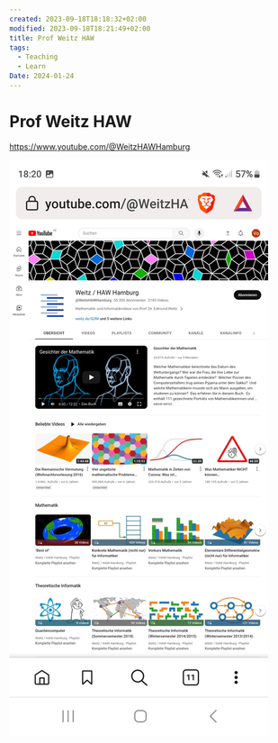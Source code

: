 ```yaml
---
created: 2023-09-18T18:18:32+02:00
modified: 2023-09-18T18:21:49+02:00
title: Prof Weitz HAW
tags:
  - Teaching
  - Learn
Date: 2024-01-24
---
```


# Prof Weitz HAW
https://www.youtube.com/@WeitzHAWHamburg

![Image](_asset/2023-09-18_ProfWeitzHAW_image_1.jpg)


